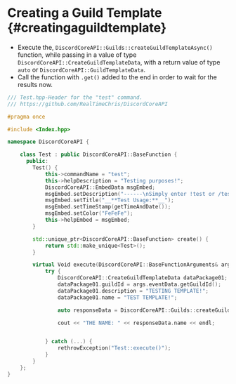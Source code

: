 Creating a Guild Template {#creatingaguildtemplate}
=============
- Execute the, `DiscordCoreAPI::Guilds::createGuildTemplateAsync()` function, while passing in a value of type `DiscordCoreAPI::CreateGuildTemplateData`, with a return value of type `auto` or `DiscordCoreAPI::GuildTemplateData`.
- Call the function with `.get()` added to the end in order to wait for the results now.

```cpp
/// Test.hpp-Header for the "test" command.
/// https://github.com/RealTimeChris/DiscordCoreAPI

#pragma once

#include <Index.hpp>

namespace DiscordCoreAPI {

	class Test : public DiscordCoreAPI::BaseFunction {
	  public:
		Test() {
			this->commandName = "test";
			this->helpDescription = "Testing purposes!";
			DiscordCoreAPI::EmbedData msgEmbed;
			msgEmbed.setDescription("------\nSimply enter !test or /test!\n------");
			msgEmbed.setTitle("__**Test Usage:**__");
			msgEmbed.setTimeStamp(getTimeAndDate());
			msgEmbed.setColor("FeFeFe");
			this->helpEmbed = msgEmbed;
		}

		std::unique_ptr<DiscordCoreAPI::BaseFunction> create() {
			return std::make_unique<Test>();
		}

		virtual Void execute(DiscordCoreAPI::BaseFunctionArguments& args) {
			try {
				DiscordCoreAPI::CreateGuildTemplateData dataPackage01;
				dataPackage01.guildId = args.eventData.getGuildId();
				dataPackage01.description = "TESTING TEMPLATE!";
				dataPackage01.name = "TEST TEMPLATE!";

				auto responseData = DiscordCoreAPI::Guilds::createGuildTemplateAsync(dataPackage01).get();

				cout << "THE NAME: " << responseData.name << endl;


			} catch (...) {
				rethrowException("Test::execute()");
			}
		}
	};
}
```
